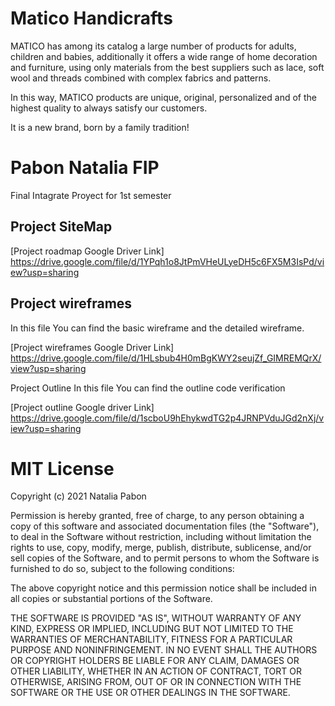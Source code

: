 # Matico Handicrafts
MATICO has among its catalog a large number of products for adults, children and babies, additionally it offers a wide range of home decoration and furniture, using only materials from the best suppliers such as lace, soft wool and threads combined with complex fabrics and patterns.

In this way, MATICO products are unique, original, personalized and of the highest quality to always satisfy our customers.

It is a new brand, born by a family tradition!

# Pabon Natalia FIP
Final Intagrate Proyect for 1st semester

## Project SiteMap
[Project roadmap Google Driver Link] https://drive.google.com/file/d/1YPqh1o8JtPmVHeULyeDH5c6FX5M3IsPd/view?usp=sharing

## Project wireframes
In this file You can find the basic wireframe and the detailed wireframe.

[Project wireframes Google Driver Link] https://drive.google.com/file/d/1HLsbub4H0mBgKWY2seujZf_GIMREMQrX/view?usp=sharing

Project Outline
In this file You can find the outline code verification

[Project outline Google driver Link] https://drive.google.com/file/d/1scboU9hEhykwdTG2p4JRNPVduJGd2nXj/view?usp=sharing

# MIT License
Copyright (c) 2021 Natalia Pabon

Permission is hereby granted, free of charge, to any person obtaining a copy of this software and associated documentation files (the "Software"), to deal in the Software without restriction, including without limitation the rights to use, copy, modify, merge, publish, distribute, sublicense, and/or sell copies of the Software, and to permit persons to whom the Software is furnished to do so, subject to the following conditions:

The above copyright notice and this permission notice shall be included in all copies or substantial portions of the Software.

THE SOFTWARE IS PROVIDED "AS IS", WITHOUT WARRANTY OF ANY KIND, EXPRESS OR IMPLIED, INCLUDING BUT NOT LIMITED TO THE WARRANTIES OF MERCHANTABILITY, FITNESS FOR A PARTICULAR PURPOSE AND NONINFRINGEMENT. IN NO EVENT SHALL THE AUTHORS OR COPYRIGHT HOLDERS BE LIABLE FOR ANY CLAIM, DAMAGES OR OTHER LIABILITY, WHETHER IN AN ACTION OF CONTRACT, TORT OR OTHERWISE, ARISING FROM, OUT OF OR IN CONNECTION WITH THE SOFTWARE OR THE USE OR OTHER DEALINGS IN THE SOFTWARE.

